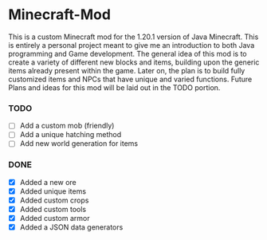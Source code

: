 # Minecraft-Mod

This is a custom Minecraft mod for the 1.20.1 version of Java Minecraft. This is entirely a personal project meant to give me an introduction to both Java programming and Game development. The general idea of this mod is to create a variety of different new blocks and items, building upon the generic items already present within the game. Later on, the plan is to build fully customized items and NPCs that have unique and varied functions. Future Plans and ideas for this mod will be laid out in the TODO portion.

### TODO

- [ ] Add a custom mob (friendly)
- [ ] Add a unique hatching method
- [ ] Add new world generation for items

### DONE

- [x] Added a new ore
- [x] Added unique items
- [x] Added custom crops
- [x] Added custom tools
- [x] Added custom armor
- [x] Added a JSON data generators
